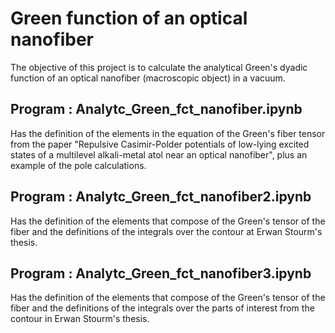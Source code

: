 # Green function of an optical nanofiber

The objective of this project is to calculate the analytical Green's dyadic function of an optical nanofiber (macroscopic object) in a vacuum.

## Program : Analytc_Green_fct_nanofiber.ipynb
Has the definition of the elements in the equation of the Green's fiber tensor from the paper "Repulsive Casimir-Polder potentials of low-lying excited states of a multilevel alkali-metal atol near an optical nanofiber", plus an example of the pole calculations.

## Program : Analytc_Green_fct_nanofiber2.ipynb
Has the definition of the elements that compose of the Green's tensor of the fiber and the definitions of the integrals over the contour at Erwan Stourm's thesis.

## Program : Analytc_Green_fct_nanofiber3.ipynb
Has the definition of the elements that compose of the Green's tensor of the fiber and the definitions of the integrals over the parts of interest from the contour in Erwan Stourm's thesis.

